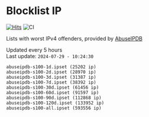 # Blocklist IP

[![Hits](https://hits.seeyoufarm.com/api/count/incr/badge.svg?url=https%3A%2F%2Fgithub.com%2Fborestad%2Fblocklist-ip%2F&count_bg=%2379C83D&title_bg=%23555555&icon=&icon_color=%23E7E7E7&title=hits&edge_flat=false)](https://hits.seeyoufarm.com)  ![CI](https://img.shields.io/github/workflow/status/borestad/blocklist-ip/CI?style=flat-square)

Lists with worst IPv4 offenders, provided by [AbuseIPDB](https://www.abuseipdb.com/)

<!-- FOOTER-PLACEHOLDER -->
Updated every 5 hours<br>
Last update: `2024-07-29 - 10:24:30`
```
abuseipdb-s100-1d.ipset (25202 ip)
abuseipdb-s100-2d.ipset (28970 ip)
abuseipdb-s100-3d.ipset (31387 ip)
abuseipdb-s100-7d.ipset (38392 ip)
abuseipdb-s100-30d.ipset (61456 ip)
abuseipdb-s100-60d.ipset (91597 ip)
abuseipdb-s100-90d.ipset (112868 ip)
abuseipdb-s100-120d.ipset (133952 ip)
abuseipdb-s100-all.ipset (593556 ip)
```
